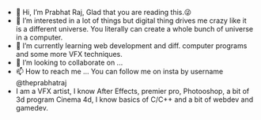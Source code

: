 - 👋 Hi, I’m Prabhat Raj, Glad that you are reading this.😜
- 👀 I’m interested in a lot of things but digital thing drives me crazy like it is a different universe. You literally can create a whole bunch of universe in a computer.
- 🌱 I’m currently learning web development and diff.  computer programs and some more VFX techniques.
- 💞️ I’m looking to collaborate on ...
- 📫 How to reach me ... You can follow me on insta by username @theprabhatraj
- I am a VFX artist, I know After Effects, premier pro, Photooshop, a bit of 3d program Cinema 4d, I know basics of C/C++ and a bit of webdev and gamedev.

<!---
Theversion9/Theversion9 is a ✨ special ✨ repository because its `README.md` (this file) appears on your GitHub profile.
You can click the Preview link to take a look at your changes.
--->
